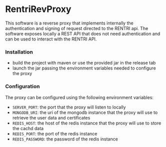 # RentriRevProxy
This software is a reverse proxy that implements internally the authentication and signing of request directed to the RENTRI api. 
The software exposes locally a REST API that does not need authentication and can be used to interact with the RENTRI API.

### Installation
- build the project with maven or use the provided jar in the release tab
- launch the jar passing the environment variables needed to configure the proxy

### Configuration
The proxy can be configured using the following environment variables:
- `SERVER_PORT`: the port that the proxy will listen to locally
- `MONGODB_URI`: the uri of the mongodb instance that the proxy will use to retrieve the user data and certificates
- `REDIS_HOST`:  the host of the redis instance that the proxy will use to store the cachd data
- `REDIS_PORT`: the port of the redis instance
- `REDIS_PASSWORD`: the password of the redis instance